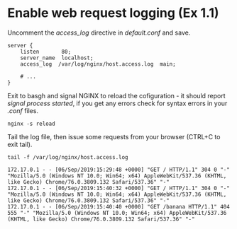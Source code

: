 # Enable web request logging (Ex 1.1)

Uncomment the _access_log_ directive in _default.conf_ and save.

```Nginx
server {
    listen       80;
    server_name  localhost;
    access_log  /var/log/nginx/host.access.log  main;
    
    # ...
}
```

Exit to basgh and signal NGINX to reload the cofiguration - it should report _signal process started_, if you get any errors check for syntax errors in your _.conf_ files.

```
nginx -s reload
```

Tail the log file, then issue some requests from your browser (CTRL+C to exit tail).

```
tail -f /var/log/nginx/host.access.log
```

```
172.17.0.1 - - [06/Sep/2019:15:29:48 +0000] "GET / HTTP/1.1" 304 0 "-" "Mozilla/5.0 (Windows NT 10.0; Win64; x64) AppleWebKit/537.36 (KHTML, like Gecko) Chrome/76.0.3809.132 Safari/537.36" "-"
172.17.0.1 - - [06/Sep/2019:15:40:32 +0000] "GET / HTTP/1.1" 304 0 "-" "Mozilla/5.0 (Windows NT 10.0; Win64; x64) AppleWebKit/537.36 (KHTML, like Gecko) Chrome/76.0.3809.132 Safari/537.36" "-"
172.17.0.1 - - [06/Sep/2019:15:40:40 +0000] "GET /banana HTTP/1.1" 404 555 "-" "Mozilla/5.0 (Windows NT 10.0; Win64; x64) AppleWebKit/537.36 (KHTML, like Gecko) Chrome/76.0.3809.132 Safari/537.36" "-"
